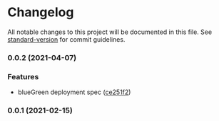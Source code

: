 # Changelog

All notable changes to this project will be documented in this file. See [standard-version](https://github.com/conventional-changelog/standard-version) for commit guidelines.

### 0.0.2 (2021-04-07)


### Features

* blueGreen deployment spec ([ce251f2](https://github.com/opencdk8s/cdk8s-argo-rollout/commit/ce251f2f5338158732f0147bf66df96660683fc2))

### 0.0.1 (2021-02-15)
